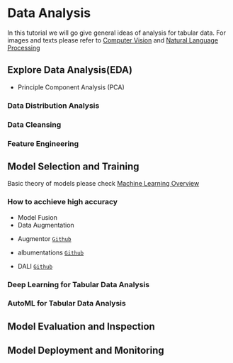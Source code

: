 # Data Analysis

In this tutorial we will go give general ideas of analysis for tabular data. For images and texts please refer to [Computer Vision](Computer_Vision.md) and [Natural Language Processing](Natural_Language_Processing.md)



## Explore Data Analysis(EDA)

* Principle Component Analysis (PCA)

### Data Distribution Analysis

### Data Cleansing

### Feature Engineering






## Model Selection and Training

Basic theory of models please check [Machine Learning Overview](Machine_Learning_Overview.md)

### How to acchieve high accuracy

* Model Fusion
* Data Augmentation

- Augmentor [`Github`](https://github.com/mdbloice/Augmentor?utm_source=mybridge&utm_medium=blog&utm_campaign=read_more)

- albumentations [`Github`](https://github.com/albumentations-team/albumentations)

- DALI [`Github`](https://github.com/NVIDIA/DALI)

### Deep Learning for Tabular Data Analysis

### AutoML for Tabular Data Analysis

## Model Evaluation and Inspection


## Model Deployment and Monitoring


